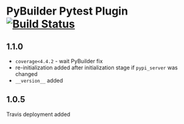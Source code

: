 PyBuilder Pytest Plugin [![Build Status](https://travis-ci.org/AlexeySanko/pybuilder_pypi_server.svg?branch=master)](https://travis-ci.org/AlexeySanko/pybuilder_pypi_server)
=======================

1.1.0
---
- `coverage<4.4.2` - wait PyBuilder fix
- re-initialization added after initialization stage if `pypi_server` was changed
- `__version__` added

1.0.5
-----
Travis deployment added